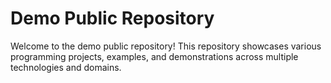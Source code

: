 # Demo Public Repository

Welcome to the demo public repository! This repository showcases various programming projects, examples, and demonstrations across multiple technologies and domains.
